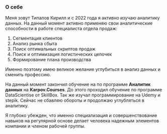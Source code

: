 ### О себе

Меня зовут Типалов Кирилл и с 2022 года я активно изучаю аналитику данных. На данный момент активно применяю свои аналитические способности в работе специалиста отдела продаж:
1. Сегментация клиентов
2. Анализ рынка сбыта
3. Поиск оптимальных скриптов продаж
4. Поиск и оптимизация логистических цепочек
5. Формирование плана производства

Именно поэтому имею великое желание углубиться в анализ данных и сменить профессию.

На данный момент закончил обучение на по программе **Аналитик данных** на **Karpov.Courses**. До этого проходил обучение по программе DataScientisе от SkillBox. Так же изучал программирование на Udemy и stepik. Сейчас не сбавляю обороты и продолжаю углубляться в аналитику.

Я глубоко убежден, что именно специализация и совершенствование навыков на регулярной основе делает человека надежным элементов компании и членом рабочей группы.
<!--
**TipKir/TipKir** is a ✨ _special_ ✨ repository because its `README.md` (this file) appears on your GitHub profile.

Here are some ideas to get you started:

- 🔭 I’m currently working on ...
- 🌱 I’m currently learning ...
- 👯 I’m looking to collaborate on ...
- 🤔 I’m looking for help with ...
- 💬 Ask me about ...
- 📫 How to reach me: ...
- 😄 Pronouns: ...
- ⚡ Fun fact: ...
-->

